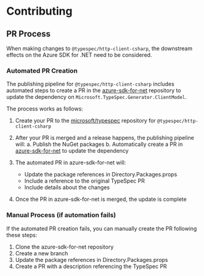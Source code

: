 # Contributing

## PR Process

When making changes to `@typespec/http-client-csharp`, the downstream effects on the Azure SDK for .NET need to be considered.

### Automated PR Creation

The publishing pipeline for `@typespec/http-client-csharp` includes automated steps to create a PR in the [azure-sdk-for-net](https://github.com/Azure/azure-sdk-for-net) repository to update the dependency on `Microsoft.TypeSpec.Generator.ClientModel`.

The process works as follows:

1. Create your PR to the [microsoft/typespec](https://github.com/microsoft/typespec) repository for `@typespec/http-client-csharp`
2. After your PR is merged and a release happens, the publishing pipeline will:
   a. Publish the NuGet packages
   b. Automatically create a PR in [azure-sdk-for-net](https://github.com/Azure/azure-sdk-for-net) to update the dependency

3. The automated PR in azure-sdk-for-net will:
   - Update the package references in Directory.Packages.props
   - Include a reference to the original TypeSpec PR
   - Include details about the changes

4. Once the PR in azure-sdk-for-net is merged, the update is complete

### Manual Process (if automation fails)

If the automated PR creation fails, you can manually create the PR following these steps:

1. Clone the azure-sdk-for-net repository
2. Create a new branch
3. Update the package references in Directory.Packages.props
4. Create a PR with a description referencing the TypeSpec PR